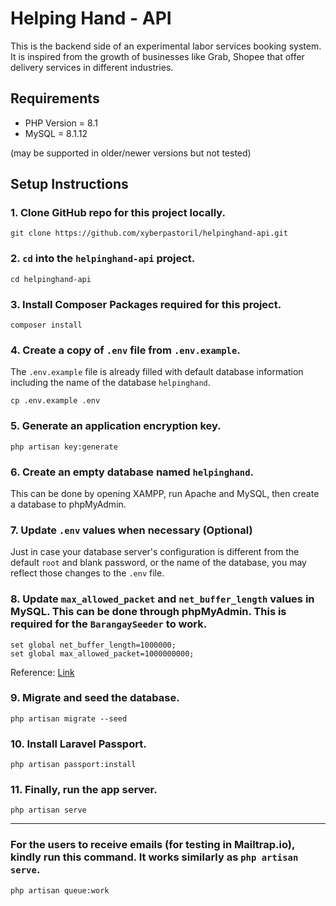 # Helping Hand - API

This is the backend side of an experimental labor services booking system. It is inspired from the growth of businesses like Grab, Shopee that offer delivery services in different industries.

## Requirements
- PHP Version = 8.1 
- MySQL = 8.1.12

(may be supported in older/newer versions but not tested)

## Setup Instructions
### 1. Clone GitHub repo for this project locally.
```
git clone https://github.com/xyberpastoril/helpinghand-api.git
```

### 2. `cd` into the `helpinghand-api` project.
```
cd helpinghand-api
```

### 3. Install Composer Packages required for this project.
```
composer install
```

### 4. Create a copy of `.env` file from `.env.example`. 
The `.env.example` file is already filled with default database information including the name of the database `helpinghand`.
```
cp .env.example .env
```

### 5. Generate an application encryption key.
```
php artisan key:generate
```

### 6. Create an empty database named `helpinghand`.
This can be done by opening XAMPP, run Apache and MySQL, then create a database to phpMyAdmin.

### 7. Update `.env` values when necessary (Optional)
Just in case your database server's configuration is different from the default `root` and blank password, or the name of the database, you may reflect those changes to the `.env` file.

### 8. Update `max_allowed_packet` and `net_buffer_length` values in MySQL. This can be done through phpMyAdmin. This is required for the `BarangaySeeder` to work.
```
set global net_buffer_length=1000000; 
set global max_allowed_packet=1000000000;
```
Reference: [Link](https://www.grepper.com/answers/282282/ERROR+1153+%2808S01%29+at+line+446%3A+Got+a+packet+bigger+than+%27max_allowed_packet%27+bytes)

### 9. Migrate and seed the database.
```
php artisan migrate --seed
```

### 10. Install Laravel Passport.
```
php artisan passport:install
```

### 11. Finally, run the app server.
```
php artisan serve
```

---

### For the users to receive emails (for testing in Mailtrap.io), kindly run this command. It works similarly as `php artisan serve`.
```
php artisan queue:work
```
